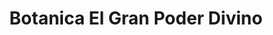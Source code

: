 ---
title: "Botanica El Gran Poder Divino"
url: /chicago/botanica-el-gran-poder-divino/
shop: Kräuter
---